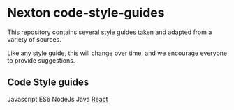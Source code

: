# Nexton code-style-guides

This repository contains several style guides taken and adapted from a variety of sources.

Like any style guide, this will change over time, and we encourage everyone to provide suggestions.

## Code Style guides
Javascript ES6
NodeJs
Java
[React](React/Readme.md)

